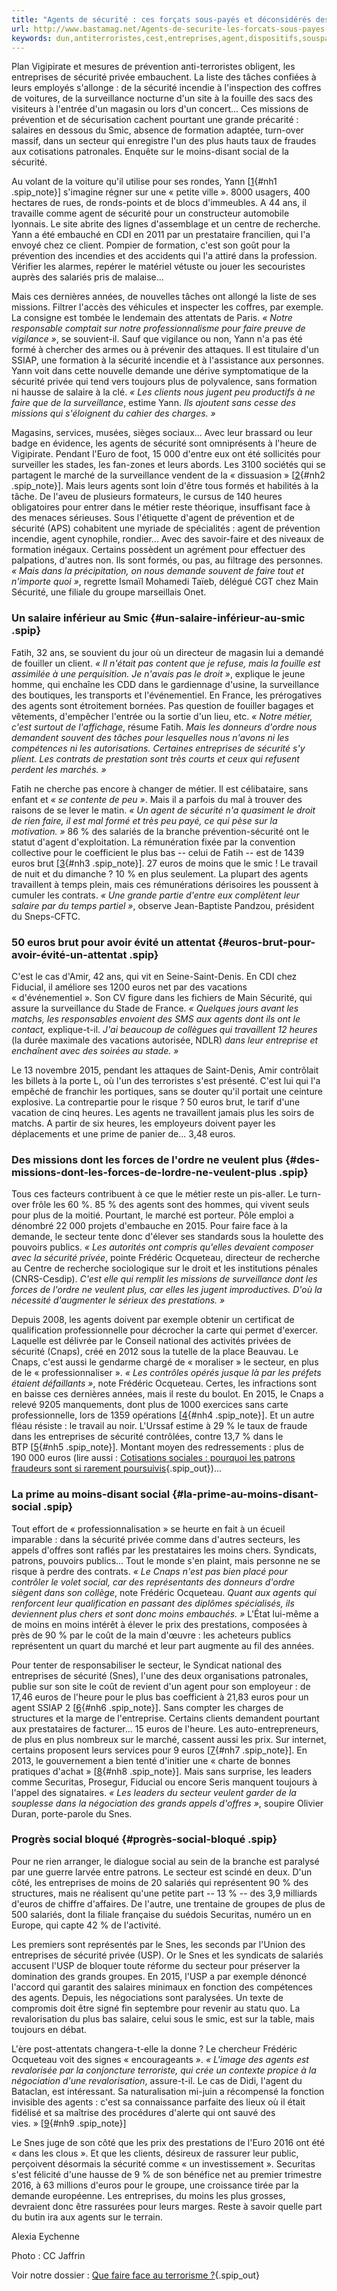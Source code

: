 ```yaml
---
title: "Agents de sécurité : ces forçats sous-payés et déconsidérés des dispositifs anti-terroristes"
url: http://www.bastamag.net/Agents-de-securite-les-forcats-sous-payes-et-deconsideres-de-la-dissuasion-anti
keywords: dun,antiterroristes,cest,entreprises,agent,dispositifs,souspayés,euros,surveillance,déconsidérés,secteur,agents,faire,forçats,sécurité
---
```

Plan Vigipirate et mesures de prévention anti-terroristes obligent, les entreprises de sécurité privée embauchent. La liste des tâches confiées à leurs employés s'allonge : de la sécurité incendie à l'inspection des coffres de voitures, de la surveillance nocturne d'un site à la fouille des sacs des visiteurs à l'entrée d'un magasin ou lors d'un concert\... Ces missions de prévention et de sécurisation cachent pourtant une grande précarité : salaires en dessous du Smic, absence de formation adaptée, turn-over massif, dans un secteur qui enregistre l'un des plus hauts taux de fraudes aux cotisations patronales. Enquête sur le moins-disant social de la sécurité.

Au volant de la voiture qu'il utilise pour ses rondes, Yann \[[1](#nb1 "Les prénoms ont été modifiés."){#nh1 .spip_note}\] s'imagine régner sur une « petite ville ». 8000 usagers, 400 hectares de rues, de ronds-points et de blocs d'immeubles. A 44 ans, il travaille comme agent de sécurité pour un constructeur automobile lyonnais. Le site abrite des lignes d'assemblage et un centre de recherche. Yann a été embauché en CDI en 2011 par un prestataire francilien, qui l'a envoyé chez ce client. Pompier de formation, c'est son goût pour la prévention des incendies et des accidents qui l'a attiré dans la profession. Vérifier les alarmes, repérer le matériel vétuste ou jouer les secouristes auprès des salariés pris de malaise...

Mais ces dernières années, de nouvelles tâches ont allongé la liste de ses missions. Filtrer l'accès des véhicules et inspecter les coffres, par exemple. La consigne est tombée le lendemain des attentats de Paris. *« Notre responsable comptait sur notre professionnalisme pour faire preuve de vigilance »*, se souvient-il. Sauf que vigilance ou non, Yann n'a pas été formé à chercher des armes ou à prévenir des attaques. Il est titulaire d'un SSIAP, une formation à la sécurité incendie et à l'assistance aux personnes. Yann voit dans cette nouvelle demande une dérive symptomatique de la sécurité privée qui tend vers toujours plus de polyvalence, sans formation ni hausse de salaire à la clé. *« Les clients nous jugent peu productifs à ne faire que de la surveillance*, estime Yann. *Ils ajoutent sans cesse des missions qui s'éloignent du cahier des charges. »*

Magasins, services, musées, sièges sociaux... Avec leur brassard ou leur badge en évidence, les agents de sécurité sont omniprésents à l'heure de Vigipirate. Pendant l'Euro de foot, 15 000 d'entre eux ont été sollicités pour surveiller les stades, les fan-zones et leurs abords. Les 3100 sociétés qui se partagent le marché de la surveillance vendent de la « dissuasion » \[[2](#nb2 "Selon une enquête publiée en septembre 2015, 3100 sociétés opèrent dans le (...)"){#nh2 .spip_note}\]. Mais leurs agents sont loin d'être tous formés et habilités à la tâche. De l'aveu de plusieurs formateurs, le cursus de 140 heures obligatoires pour entrer dans le métier reste théorique, insuffisant face à des menaces sérieuses. Sous l'étiquette d'agent de prévention et de sécurité (APS) cohabitent une myriade de spécialités : agent de prévention incendie, agent cynophile, rondier... Avec des savoir-faire et des niveaux de formation inégaux. Certains possèdent un agrément pour effectuer des palpations, d'autres non. Ils sont formés, ou pas, au filtrage des personnes. *« Mais dans la précipitation, on nous demande souvent de faire tout et n'importe quoi »*, regrette Ismaïl Mohamedi Taïeb, délégué CGT chez Main Sécurité, une filiale du groupe marseillais Onet.

### Un salaire inférieur au Smic {#un-salaire-inférieur-au-smic .spip}

Fatih, 32 ans, se souvient du jour où un directeur de magasin lui a demandé de fouiller un client. *« Il n'était pas content que je refuse, mais la fouille est assimilée à une perquisition. Je n'avais pas le droit »*, explique le jeune homme, qui enchaîne les CDD dans le gardiennage d'usine, la surveillance des boutiques, les transports et l'événementiel. En France, les prérogatives des agents sont étroitement bornées. Pas question de fouiller bagages et vêtements, d'empêcher l'entrée ou la sortie d'un lieu, etc. *« Notre métier, c'est surtout de l'affichage*, résume Fatih. *Mais les donneurs d'ordre nous demandent souvent des tâches pour lesquelles nous n'avons ni les compétences ni les autorisations. Certaines entreprises de sécurité s'y plient. Les contrats de prestation sont très courts et ceux qui refusent perdent les marchés. »*

Fatih ne cherche pas encore à changer de métier. Il est célibataire, sans enfant et *« se contente de peu »*. Mais il a parfois du mal à trouver des raisons de se lever le matin. *« Un agent de sécurité n'a quasiment le droit de rien faire, il est mal formé et très peu payé, ce qui pèse sur la motivation. »* 86 % des salariés de la branche prévention-sécurité ont le statut d'agent d'exploitation. La rémunération fixée par la convention collective pour le coefficient le plus bas -- celui de Fatih -- est de 1439 euros brut \[[3](#nb3 "Voir la grille des salaires."){#nh3 .spip_note}\]. 27 euros de moins que le smic ! Le travail de nuit et du dimanche ? 10 % en plus seulement. La plupart des agents travaillent à temps plein, mais ces rémunérations dérisoires les poussent à cumuler les contrats. *« Une grande partie d'entre eux complètent leur salaire par du temps partiel »*, observe Jean-Baptiste Pandzou, président du Sneps-CFTC.

### 50 euros brut pour avoir évité un attentat {#euros-brut-pour-avoir-évité-un-attentat .spip}

C'est le cas d'Amir, 42 ans, qui vit en Seine-Saint-Denis. En CDI chez Fiducial, il améliore ses 1200 euros net par des vacations « d'événementiel ». Son CV figure dans les fichiers de Main Sécurité, qui assure la surveillance du Stade de France. *« Quelques jours avant les matchs, les responsables envoient des SMS aux agents dont ils ont le contact,* explique-t-il. *J'ai beaucoup de collègues qui travaillent 12 heures* (la durée maximale des vacations autorisée, NDLR) *dans leur entreprise et enchaînent avec des soirées au stade. »*

Le 13 novembre 2015, pendant les attaques de Saint-Denis, Amir contrôlait les billets à la porte L, où l'un des terroristes s'est présenté. C'est lui qui l'a empêché de franchir les portiques, sans se douter qu'il portait une ceinture explosive. La contrepartie pour le risque ? 50 euros brut, le tarif d'une vacation de cinq heures. Les agents ne travaillent jamais plus les soirs de matchs. A partir de six heures, les employeurs doivent payer les déplacements et une prime de panier de... 3,48 euros.

### Des missions dont les forces de l'ordre ne veulent plus {#des-missions-dont-les-forces-de-lordre-ne-veulent-plus .spip}

Tous ces facteurs contribuent à ce que le métier reste un pis-aller. Le turn-over frôle les 60 %. 85 % des agents sont des hommes, qui vivent seuls pour plus de la moitié. Pourtant, le marché est porteur. Pôle emploi a dénombré 22 000 projets d'embauche en 2015. Pour faire face à la demande, le secteur tente donc d'élever ses standards sous la houlette des pouvoirs publics. *« Les autorités ont compris qu'elles devaient composer avec la sécurité privée*, pointe Frédéric Ocqueteau, directeur de recherche au Centre de recherche sociologique sur le droit et les institutions pénales (CNRS-Cesdip). *C'est elle qui remplit les missions de surveillance dont les forces de l'ordre ne veulent plus, car elles les jugent improductives. D'où la nécessité d'augmenter le sérieux des prestations. »*

Depuis 2008, les agents doivent par exemple obtenir un certificat de qualification professionnelle pour décrocher la carte qui permet d'exercer. Laquelle est délivrée par le Conseil national des activités privées de sécurité (Cnaps), créé en 2012 sous la tutelle de la place Beauvau. Le Cnaps, c'est aussi le gendarme chargé de « moraliser » le secteur, en plus de le « professionnaliser ». *« Les contrôles opérés jusque là par les préfets étaient défaillants »*, note Frédéric Ocqueteau. Certes, les infractions sont en baisse ces dernières années, mais il reste du boulot. En 2015, le Cnaps a relevé 9205 manquements, dont plus de 1000 exercices sans carte professionnelle, lors de 1359 opérations \[[4](#nb4 "La plupart de ces opérations concernaient des entreprises de la surveillance (...)"){#nh4 .spip_note}\]. Et un autre fléau résiste : le travail au noir. L'Urssaf estime à 29 % le taux de fraude dans les entreprises de sécurité contrôlées, contre 13,7 % dans le BTP \[[5](#nb5 "Lire Le contrôle et la lutte contre la fraude au prélèvement social (...)"){#nh5 .spip_note}\]. Montant moyen des redressements : plus de 190 000 euros (lire aussi : [Cotisations sociales : pourquoi les patrons fraudeurs sont si rarement poursuivis](http://www.bastamag.net/Cotisations-sociales-pourquoi-les-patrons-fraudeurs-sont-si-rarement-poursuivis){.spip_out})\...

### La prime au moins-disant social {#la-prime-au-moins-disant-social .spip}

Tout effort de « professionnalisation » se heurte en fait à un écueil imparable : dans la sécurité privée comme dans d'autres secteurs, les appels d'offres sont raflés par les prestataires les moins chers. Syndicats, patrons, pouvoirs publics... Tout le monde s'en plaint, mais personne ne se risque à perdre des contrats. *« Le Cnaps n'est pas bien placé pour contrôler le volet social, car des représentants des donneurs d'ordre siègent dans son collège*, note Frédéric Ocqueteau. *Quant aux agents qui renforcent leur qualification en passant des diplômes spécialisés, ils deviennent plus chers et sont donc moins embauchés. »* L'État lui-même a de moins en moins intérêt à élever le prix des prestations, composées à près de 90 % par le coût de la main d'œuvre : les acheteurs publics représentent un quart du marché et leur part augmente au fil des années.

Pour tenter de responsabiliser le secteur, le Syndicat national des entreprises de sécurité (Snes), l'une des deux organisations patronales, publie sur son site le coût de revient d'un agent pour son employeur : de 17,46 euros de l'heure pour le plus bas coefficient à 21,83 euros pour un agent SSIAP 2 \[[6](#nb6 "Voir ici."){#nh6 .spip_note}\]. Sans compter les charges de structures et la marge de l'entreprise. Certains clients demandent pourtant aux prestataires de facturer\... 15 euros de l'heure. Les auto-entrepreneurs, de plus en plus nombreux sur le marché, cassent aussi les prix. Sur internet, certains proposent leurs services pour 9 euros \[[7](#nb7 "6400 entreprises individuelles évoluent dans le secteur, soit 63% des (...)"){#nh7 .spip_note}\]. En 2013, le gouvernement a bien tenté d'initier une « charte de bonnes pratiques d'achat » \[[8](#nb8 "Voir le portail de la charte."){#nh8 .spip_note}\]. Mais sans surprise, les leaders comme Securitas, Prosegur, Fiducial ou encore Seris manquent toujours à l'appel des signataires. *« Les leaders du secteur veulent garder de la souplesse dans la négociation des grands appels d'offres »*, soupire Olivier Duran, porte-parole du Snes.

### Progrès social bloqué {#progrès-social-bloqué .spip}

Pour ne rien arranger, le dialogue social au sein de la branche est paralysé par une guerre larvée entre patrons. Le secteur est scindé en deux. D'un côté, les entreprises de moins de 20 salariés qui représentent 90 % des structures, mais ne réalisent qu'une petite part -- 13 % -- des 3,9 milliards d'euros de chiffre d'affaires. De l'autre, une trentaine de groupes de plus de 500 salariés, dont la filiale française du suédois Securitas, numéro un en Europe, qui capte 42 % de l'activité.

Les premiers sont représentés par le Snes, les seconds par l'Union des entreprises de sécurité privée (USP). Or le Snes et les syndicats de salariés accusent l'USP de bloquer toute réforme du secteur pour préserver la domination des grands groupes. En 2015, l'USP a par exemple dénoncé l'accord qui garantit des salaires minimaux en fonction des compétences des agents. Depuis, les négociations sont paralysées. Un texte de compromis doit être signé fin septembre pour revenir au statu quo. La revalorisation du plus bas salaire, celui sous le smic, est sur la table, mais toujours en débat.

L'ère post-attentats changera-t-elle la donne ? Le chercheur Frédéric Ocqueteau voit des signes « encourageants ». *« L'image des agents est revalorisée par la conjoncture terroriste, qui crée un contexte propice à la négociation d'une revalorisation*, assure-t-il. Le cas de Didi, l'agent du Bataclan, est intéressant. Sa naturalisation mi-juin a récompensé la fonction invisible des agents : c'est sa connaissance parfaite des lieux où il était fidélisé et sa maîtrise des procédures d'alerte qui ont sauvé des vies. » \[[9](#nb9 "Lire « Didi, héros anonyme du Bataclan, est devenu français » sur Le (...)"){#nh9 .spip_note}\]

Le Snes juge de son côté que les prix des prestations de l'Euro 2016 ont été « dans les clous ». Et que les clients, désireux de rassurer leur public, perçoivent désormais la sécurité comme « un investissement ». Securitas s'est félicité d'une hausse de 9 % de son bénéfice net au premier trimestre 2016, à 63 millions d'euros pour le groupe, une croissance tirée par la demande européenne. Les entreprises, du moins les plus grosses, devraient donc être rassurées pour leurs marges. Reste à savoir quelle part du butin ira aux agents sur le terrain.

Alexia Eychenne

Photo : CC Jaffrin

Voir notre dossier : [Que faire face au terrorisme ?](http://www.bastamag.net/spip.php?page=dossier&id_mot=180){.spip_out}
